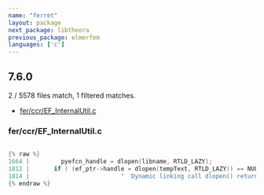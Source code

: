 ```yaml
---
name: "ferret"
layout: package
next_package: libtheora
previous_package: elmerfem
languages: ['c']
---
```

## 7.6.0
2 / 5578 files match, 1 filtered matches.

 - [fer/ccr/EF_InternalUtil.c](#ferccref_internalutilc)

### fer/ccr/EF_InternalUtil.c

```c

{% raw %}
1664 |         pyefcn_handle = dlopen(libname, RTLD_LAZY);
1812 |       if ( (ef_ptr->handle = dlopen(tempText, RTLD_LAZY)) == NULL ) {
1814 |                          "  Dynamic linking call dlopen() returns --\n"
{% endraw %}

```